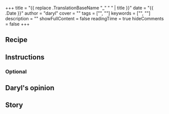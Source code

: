 +++
title = "{{ replace .TranslationBaseName "_" " " | title }}"
date = "{{ .Date }}"
author = "daryl"
cover = ""
tags = ["", ""]
keywords = ["", ""]
description = ""
showFullContent = false
readingTime = true
hideComments = false
+++

## Recipe

## Instructions

### Optional

## Daryl's opinion

## Story

